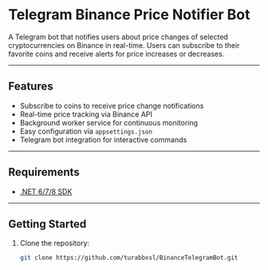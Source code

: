 # Telegram Binance Price Notifier Bot

A Telegram bot that notifies users about price changes of selected cryptocurrencies on Binance in real-time. Users can subscribe to their favorite coins and receive alerts for price increases or decreases.

---

## Features

- Subscribe to coins to receive price change notifications  
- Real-time price tracking via Binance API  
- Background worker service for continuous monitoring  
- Easy configuration via `appsettings.json`  
- Telegram bot integration for interactive commands

---

## Requirements

- [.NET 6/7/8 SDK](https://dotnet.microsoft.com/download)
  
---

## Getting Started

1. Clone the repository:
   ```bash
   git clone https://github.com/turabbxsl/BinanceTelegramBot.git

